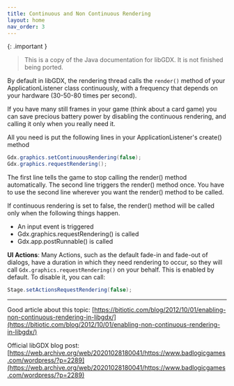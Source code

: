```yaml
---
title: Continuous and Non Continuous Rendering
layout: home
nav_order: 3
---
```


{: .important }
> This is a copy of the Java documentation for libGDX. It is not finished being ported.

By default in libGDX, the rendering thread calls the `render()` method of your ApplicationListener class continuously, with a frequency that depends on your hardware (30-50-80 times per second).

If you have many still frames in your game (think about a card game) you can save precious battery power by disabling the continuous rendering, and calling it only when you really need it.

All you need is put the following lines in your ApplicationListener's create() method

```java
Gdx.graphics.setContinuousRendering(false);
Gdx.graphics.requestRendering();
```

The first line tells the game to stop calling the render() method automatically. The second line triggers the render() method once. You have to use the second line wherever you want the render() method to be called.

If continuous rendering is set to false, the render() method will be called only when the following things happen.

  * An input event is triggered
  * Gdx.graphics.requestRendering() is called
  * Gdx.app.postRunnable() is called

**UI Actions**: Many Actions, such as the default fade-in and fade-out of dialogs, have a duration in which they need rendering to occur, so they will call `Gdx.graphics.requestRendering()` on your behalf. This is enabled by default. To disable it, you can call:

```java
Stage.setActionsRequestRendering(false);
```
----

Good article about this topic: [https://bitiotic.com/blog/2012/10/01/enabling-non-continuous-rendering-in-libgdx/](https://bitiotic.com/blog/2012/10/01/enabling-non-continuous-rendering-in-libgdx/)

Official libGDX blog post: [https://web.archive.org/web/20201028180041/https://www.badlogicgames.com/wordpress/?p=2289](https://web.archive.org/web/20201028180041/https://www.badlogicgames.com/wordpress/?p=2289)

